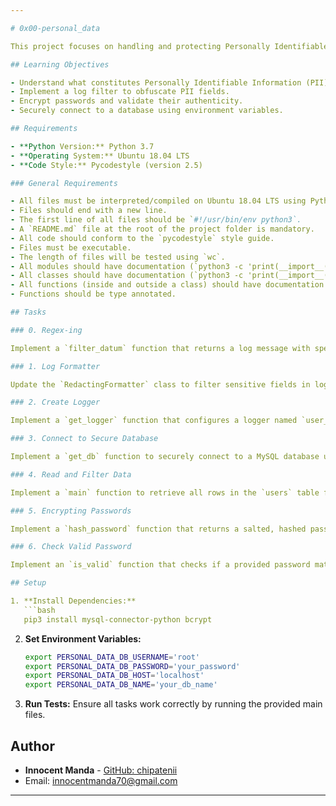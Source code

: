 ```yaml
---

# 0x00-personal_data

This project focuses on handling and protecting Personally Identifiable Information (PII) in Python. It includes tasks to obfuscate sensitive data in logs, encrypt passwords, and authenticate database connections securely using environment variables.

## Learning Objectives

- Understand what constitutes Personally Identifiable Information (PII).
- Implement a log filter to obfuscate PII fields.
- Encrypt passwords and validate their authenticity.
- Securely connect to a database using environment variables.

## Requirements

- **Python Version:** Python 3.7
- **Operating System:** Ubuntu 18.04 LTS
- **Code Style:** Pycodestyle (version 2.5)

### General Requirements

- All files must be interpreted/compiled on Ubuntu 18.04 LTS using Python 3.7.
- Files should end with a new line.
- The first line of all files should be `#!/usr/bin/env python3`.
- A `README.md` file at the root of the project folder is mandatory.
- All code should conform to the `pycodestyle` style guide.
- Files must be executable.
- The length of files will be tested using `wc`.
- All modules should have documentation (`python3 -c 'print(__import__("my_module").__doc__)'`).
- All classes should have documentation (`python3 -c 'print(__import__("my_module").MyClass.__doc__)'`).
- All functions (inside and outside a class) should have documentation.
- Functions should be type annotated.

## Tasks

### 0. Regex-ing

Implement a `filter_datum` function that returns a log message with specified fields obfuscated. Use regex to replace occurrences of certain field values.

### 1. Log Formatter

Update the `RedactingFormatter` class to filter sensitive fields in log records. Implement the `format` method to apply the `filter_datum` function on log messages.

### 2. Create Logger

Implement a `get_logger` function that configures a logger named `user_data`. The logger should use `RedactingFormatter` and handle up to `INFO` level logs. Define a `PII_FIELDS` tuple containing fields considered sensitive.

### 3. Connect to Secure Database

Implement a `get_db` function to securely connect to a MySQL database using credentials from environment variables. Use the `mysql-connector-python` package for the connection.

### 4. Read and Filter Data

Implement a `main` function to retrieve all rows in the `users` table from the database and log each row with sensitive fields filtered out.

### 5. Encrypting Passwords

Implement a `hash_password` function that returns a salted, hashed password using the `bcrypt` package.

### 6. Check Valid Password

Implement an `is_valid` function that checks if a provided password matches the hashed password using `bcrypt`.

## Setup

1. **Install Dependencies:**
   ```bash
   pip3 install mysql-connector-python bcrypt
   ```

2. **Set Environment Variables:**
   ```bash
   export PERSONAL_DATA_DB_USERNAME='root'
   export PERSONAL_DATA_DB_PASSWORD='your_password'
   export PERSONAL_DATA_DB_HOST='localhost'
   export PERSONAL_DATA_DB_NAME='your_db_name'
   ```

3. **Run Tests:**
   Ensure all tasks work correctly by running the provided main files.

## Author

- **Innocent Manda** - [GitHub: chipatenii](https://github.com/chipatenii)  
- Email: innocentmanda70@gmail.com

---
```

